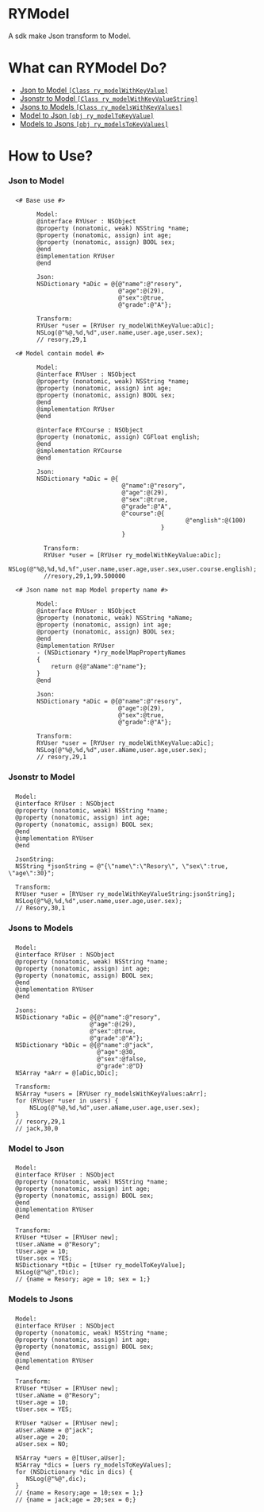 RYModel
==============
A sdk make Json transform to Model.

What can RYModel Do?
==============
* <a href="#1F">Json to Model `[Class ry_modelWithKeyValue]`</a>
* <a href="#2F">Jsonstr to Model `[Class ry_modelWithKeyValueString]`</a>
* <a href="#3F">Jsons to Models `[Class ry_modelsWithKeyValues]`</a>
* <a href="#4F">Model to Json   `[obj ry_modelToKeyValue]`</a>
* <a href="#5F">Models to Jsons  `[obj ry_modelsToKeyValues]`</a>

How to Use?
==============

### <a name="1F">Json to Model</a>
### 
      <# Base use #>
      
            Model:
            @interface RYUser : NSObject
            @property (nonatomic, weak) NSString *name;
            @property (nonatomic, assign) int age;
            @property (nonatomic, assign) BOOL sex;
            @end 
            @implementation RYUser 
            @end

            Json:
            NSDictionary *aDic = @{@"name":@"resory",
                                   @"age":@(29),
                                   @"sex":@true,
                                   @"grade":@"A"};

            Transform: 
            RYUser *user = [RYUser ry_modelWithKeyValue:aDic];
            NSLog(@"%@,%d,%d",user.name,user.age,user.sex);
            // resory,29,1
      
      <# Model contain model #>
      
            Model:
            @interface RYUser : NSObject
            @property (nonatomic, weak) NSString *name;
            @property (nonatomic, assign) int age;
            @property (nonatomic, assign) BOOL sex;
            @end
            @implementation RYUser 
            @end
            
            @interface RYCourse : NSObject
            @property (nonatomic, assign) CGFloat english;
            @end
            @implementation RYCourse
            @end

            Json:
            NSDictionary *aDic = @{
                                    @"name":@"resory",
                                    @"age":@(29),
                                    @"sex":@true,
                                    @"grade":@"A",
                                    @"course":@{
                                                      @"english":@(100)
                                               }
                                    }

              Transform: 
              RYUser *user = [RYUser ry_modelWithKeyValue:aDic];
              NSLog(@"%@,%d,%d,%f",user.name,user.age,user.sex,user.course.english);
              //resory,29,1,99.500000   
              
      <# Json name not map Model property name #>
            
            Model:
            @interface RYUser : NSObject
            @property (nonatomic, weak) NSString *aName;
            @property (nonatomic, assign) int age;
            @property (nonatomic, assign) BOOL sex;
            @end
            @implementation RYUser
            - (NSDictionary *)ry_modelMapPropertyNames
            {
                return @{@"aName":@"name"};
            }
            @end
            
            Json:
            NSDictionary *aDic = @{@"name":@"resory",
                                   @"age":@(29),
                                   @"sex":@true,
                                   @"grade":@"A"};
            
            Transform: 
            RYUser *user = [RYUser ry_modelWithKeyValue:aDic];
            NSLog(@"%@,%d,%d",user.aName,user.age,user.sex);
            // resory,29,1

### <a name="2F">Jsonstr to Model</a>
###
      Model:
      @interface RYUser : NSObject
      @property (nonatomic, weak) NSString *name;
      @property (nonatomic, assign) int age;
      @property (nonatomic, assign) BOOL sex;
      @end 
      @implementation RYUser 
      @end
      
      JsonString:
      NSString *jsonString = @"{\"name\":\"Resory\", \"sex\":true, \"age\":30}";
      
      Transform:
      RYUser *user = [RYUser ry_modelWithKeyValueString:jsonString];
      NSLog(@"%@,%d,%d",user.name,user.age,user.sex);
      // Resory,30,1

### <a name="3F">Jsons to Models</a>
###
      Model:
      @interface RYUser : NSObject
      @property (nonatomic, weak) NSString *name;
      @property (nonatomic, assign) int age;
      @property (nonatomic, assign) BOOL sex;
      @end 
      @implementation RYUser 
      @end
      
      Jsons:
      NSDictionary *aDic = @{@"name":@"resory",
                           @"age":@(29),
                           @"sex":@true,
                           @"grade":@"A"};
      NSDictionary *bDic = @{@"name":@"jack",
                             @"age":@30,
                             @"sex":@false,
                             @"grade":@"D}
      NSArray *aArr = @[aDic,bDic];
      
      Transform:
      NSArray *users = [RYUser ry_modelsWithKeyValues:aArr];
      for (RYUser *user in users) {
          NSLog(@"%@,%d,%d",user.aName,user.age,user.sex);
      }
      // resory,29,1
      // jack,30,0

### <a name="4F">Model to Json</a>
###
      Model:
      @interface RYUser : NSObject
      @property (nonatomic, weak) NSString *name;
      @property (nonatomic, assign) int age;
      @property (nonatomic, assign) BOOL sex;
      @end 
      @implementation RYUser 
      @end
      
      Transform:
      RYUser *tUser = [RYUser new];
      tUser.aName = @"Resory";
      tUser.age = 10;
      tUser.sex = YES;
      NSDictionary *tDic = [tUser ry_modelToKeyValue];
      NSLog(@"%@",tDic);
      // {name = Resory; age = 10; sex = 1;}

### <a name="5F">Models to Jsons</a>
###
      Model:
      @interface RYUser : NSObject
      @property (nonatomic, weak) NSString *name;
      @property (nonatomic, assign) int age;
      @property (nonatomic, assign) BOOL sex;
      @end 
      @implementation RYUser 
      @end
      
      Transform:
      RYUser *tUser = [RYUser new];
      tUser.aName = @"Resory";
      tUser.age = 10;
      tUser.sex = YES;
    
      RYUser *aUser = [RYUser new];
      aUser.aName = @"jack";
      aUser.age = 20;
      aUser.sex = NO;
    
      NSArray *uers = @[tUser,aUser];
      NSArray *dics = [uers ry_modelsToKeyValues];
      for (NSDictionary *dic in dics) {
         NSLog(@"%@",dic);
      }
      // {name = Resory;age = 10;sex = 1;}
      // {name = jack;age = 20;sex = 0;}
  

      
      
